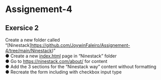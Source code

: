 # Assignement-4
 ## Exersice 2
Create a new folder called “[Ninestack]https://github.com/JoywinFaleiro/Assignement-4/tree/main/Ninestack)”<br>
● Create a new [index.html](https://github.com/JoywinFaleiro/Assignement-4/blob/main/Ninestack/index.html) page in “Ninestack” folder<br>
● Go to https://ninestack.com/about/ for content<br>
● Add the 3 sections for the “Ninestack way” content without formatting <br>
● Recreate the form including with checkbox input type <br>

